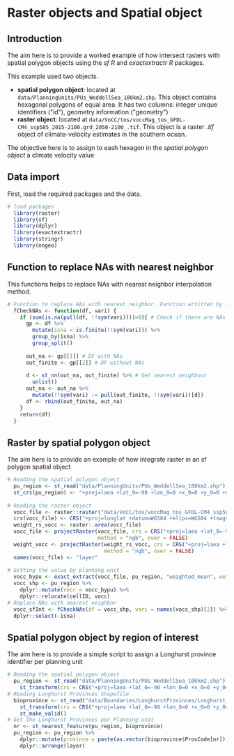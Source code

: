 # Raster objects and Spatial object

## Introduction

The aim here is to provide a worked example of how intersect rasters with spatial polygon objects using the _sf R_ and _exactextractr R_ packages.

This example used two objects.

* __spatial polygon object__: located at `data/PlanningUnits/PUs_WeddellSea_100km2.shp`. This object contains hexagonal polygons of equal area. It has two columns: integer unique identifiers ("id"), geometry information ("geometry")  
* __raster object__: located at `data/VoCC/tos/voccMag_tos_GFDL-CM4_ssp585_2015-2100.grd_2050-2100_.tif`. This object is a raster _.tif_ object of climate-velocity estimates in the southern ocean.

The objective here is to assign to eash hexagon in the _spatial polygon object_ a climate velocity value

## Data import

First, load the required packages and the data.


```r
# load packages
  library(raster)
  library(sf)
  library(dplyr)
  library(exactextractr)
  library(stringr)
  library(nngeo)
```

## Function to replace NAs with nearest neighbor

This functions helps to replace NAs with nearest neighbor interpolation method.


```r
# Function to replace NAs with nearest neighbor. Function wrtitten by Jason Everett
  fCheckNAs <- function(df, vari) {
    if (sum(is.na(pull(df, !!sym(vari))))>0){ # Check if there are NAs
      gp <- df %>%
        mutate(isna = is.finite(!!sym(vari))) %>%
        group_by(isna) %>%
        group_split()
      
      out_na <- gp[[1]] # DF with NAs
      out_finite <- gp[[2]] # DF without NAs
      
      d <- st_nn(out_na, out_finite) %>% # Get nearest neighbour
        unlist()
      out_na <- out_na %>%
        mutate(!!sym(vari) := pull(out_finite, !!sym(vari))[d])
      df <- rbind(out_finite, out_na)
    }
    return(df)
  }
```

## Raster by spatial polygon object

The aim here is to provide an example of how integrate raster in an sf polygon spatial object


```r
# Reading the spatial polygon object
  pu_region <- st_read("data/PlanningUnits/PUs_WeddellSea_100km2.shp")
  st_crs(pu_region) <- "+proj=laea +lat_0=-90 +lon_0=0 +x_0=0 +y_0=0 +datum=WGS84 +units=m +no_defs"
  
# Reading the raster object
  vocc_file <- raster::raster("data/VoCC/tos/voccMag_tos_GFDL-CM4_ssp585_2015-2100.grd_2050-2100_.tif")
  crs(vocc_file) <- CRS("+proj=longlat +datum=WGS84 +ellps=WGS84 +towgs84=0,0,0")
  weight_rs_vocc <- raster::area(vocc_file)
  vocc_file <- projectRaster(vocc_file, crs = CRS("+proj=laea +lat_0=-90 +lon_0=0 +x_0=0 +y_0=0 +datum=WGS84 +units=m +no_defs"), 
                             method = "ngb", over = FALSE)
  weight_vocc <- projectRaster(weight_rs_vocc, crs = CRS("+proj=laea +lat_0=-90 +lon_0=0 +x_0=0 +y_0=0 +datum=WGS84 +units=m +no_defs"), 
                               method = "ngb", over = FALSE)
  names(vocc_file) <- "layer"
  
# Getting the value by planning unit
  vocc_bypu <- exact_extract(vocc_file, pu_region, "weighted_mean", weights = weight_vocc)
  vocc_shp <- pu_region %>%
    dplyr::mutate(vocc = vocc_bypu) %>%
    dplyr::relocate(cellID, vocc)
# Replace NAs with nearest neighbor
  vocc_sfInt <- fCheckNAs(df = vocc_shp, vari = names(vocc_shp)[2]) %>%
  dplyr::select(-isna)
```

## Spatial polygon object by region of interest

The aim here is to provide a simple script to assign a Longhurst province identifier per planning unit


```r
# Reading the spatial polygon object
  pu_region <- st_read("data/PlanningUnits/PUs_WeddellSea_100km2.shp") %>% 
    st_transform(crs = CRS("+proj=laea +lat_0=-90 +lon_0=0 +x_0=0 +y_0=0 +datum=WGS84 +units=m +no_defs"))
# Reading Longhurst Provinces Shapefile
  bioprovince <- st_read("data/Boundaries/LonghurstProvinces/Longhurst_world_v4_2010.shp") %>% 
    st_transform(crs = CRS("+proj=laea +lat_0=-90 +lon_0=0 +x_0=0 +y_0=0 +datum=WGS84 +units=m +no_defs")) %>% 
    st_make_valid()
# Get the Longhurst Provinces per Planning unit
  nr <- st_nearest_feature(pu_region, bioprovince)
  pu_region <- pu_region %>% 
    dplyr::mutate(province = paste(as.vector(bioprovince$ProvCode[nr]), prov_name, sep = "_")) %>% 
    dplyr::arrange(layer)
```



